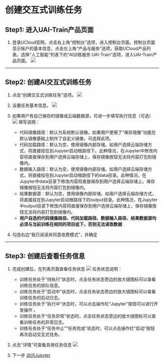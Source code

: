 

# 创建交互式训练任务

## Step1: 进入UAI-Train产品页面

1. 登录UCloud官网，点击右上角“控制台”选项，进入控制台页面。控制台页面显示账户的基本信息，点击左上角“产品与服务”选项，获取UCloud产品列表。选择“人工智能”列表下的“AI训练服务 UAI-Train”选项，进入UAI-Train产品页面。 
![](ai/uai-train/images/set-up/ai产品.jpg)

----

## Step2: 创建AI交互式训练任务

1. 点击“创建交互式训练任务”选项。
![](ai/uai-train/images/set-up/createinterjob0.png)

2. 设置任务基本信息。
![](ai/uai-train/images/set-up/createinterjob1.png)

3. 如果用户有自己保存的镜像或云端数据源，可进一步填写执行信息（可选） 
![](ai/uai-train/images/set-up/createinterjob2.png) 
填写说明：
	* 代码镜像路径：默认为系统默认镜像。如果用户使用了“保存镜像”功能在默认镜像基础上制作了自定义镜像，可选择此项。 
	* 代码加载路径：默认为空，使用镜像内部存储。如用户选择云端存储方式，将直接挂在到Jupyter启动根路径下。此种情况，在Jupyter中修改内容将直接保存到用户选择云端存储上，保存镜像按钮无法将内容打包到镜像内。 
	* 数据输入路径：默认为空，使用镜像内部存储。如用户选择云端存储方式，将直接挂在到Jupyter启动根路径下的data目录。此种情况，在Jupyter中data目录下修改内容将直接保存到用户选择云端存储上，保存镜像按钮无法将内容打包到镜像内。 
	* 结果数据源：默认为空，使用镜像内部存储。如用户选择云端存储方式，将直接挂在到Jupyter启动根路径下的output目录。此种情况，在Jupyter中output目录下修改内容将直接保存到用户选择云端存储上，保存镜像按钮无法将内容打包到镜像内。 
	* **用户自选的代码镜像路径、代码加载路径、数据输入路径、结果数据源均必须与当前训练在相同的项目组下，否则无法读取数据**

4. 勾选右边“我已阅读并同意收费模式”，并确定 

----

## Step3: 创建后查看任务信息

1. 完成创建后，在列表页面查看任务状态 
![](ai/uai-train/images/set-up/createinterjob3.png)
任务状态说明：
	* 训练任务处于“待执行”状态时，点击任务状态旁边的放大镜图标可以查看训练任务的排队信息。  
	* 训练任务处于“启动中”状态时，点击任务状态旁边的放大镜图标可以查看训练任务的启动日志。  
	* 训练任务处于“执行中”状态时，可以点击操作栏“Jupyter”按钮可以进行开发操作 。  
	* 训练任务处于“任务异常”状态时，点击任务状态旁边的放大镜图标可以查看训练任务的异常日志。 
	* 训练任务处于“任务中止”“任务完成”状态时，可以点击操作栏“启动”按钮再次启动交互式任务。 

2. 点击“详情”可查看具体任务信息 
![](ai/uai-train/images/set-up/createinterjob4.png)

3. 下一步
       [访问Jupyter](ai/uai-train/guide/console/jupyter)

